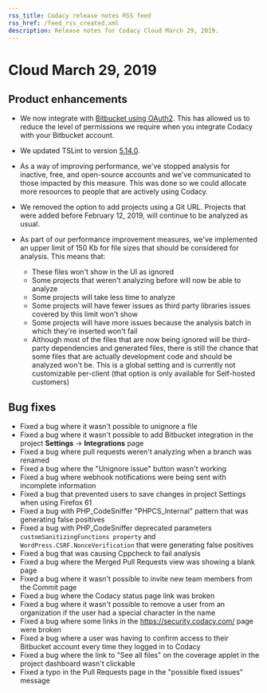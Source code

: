 ```yaml
---
rss_title: Codacy release notes RSS feed
rss_href: /feed_rss_created.xml
description: Release notes for Codacy Cloud March 29, 2019.
---
```


# Cloud March 29, 2019

## Product enhancements

-   We now integrate with [Bitbucket using OAuth2](../../organizations/what-are-synced-organizations.md). This has allowed us to reduce the level of permissions we require when you integrate Codacy with your Bitbucket account.

-   We updated TSLint to version [5.14.0](https://www.npmjs.com/package/tslint/v/5.14.0).

-   As a way of improving performance, we've stopped analysis for inactive, free, and open-source accounts and we've communicated to those impacted by this measure. This was done so we could allocate more resources to people that are actively using Codacy.

-   We removed the option to add projects using a Git URL. Projects that were added before February 12, 2019, will continue to be analyzed as usual.

-   As part of our performance improvement measures, we've implemented an upper limit of 150 Kb for file sizes that should be considered for analysis. This means that:

    -   These files won't show in the UI as ignored
    -   Some projects that weren't analyzing before will now be able to analyze
    -   Some projects will take less time to analyze
    -   Some projects will have fewer issues as third party libraries issues covered by this limit won't show
    -   Some projects will have more issues because the analysis batch in which they're inserted won't fail
    -   Although most of the files that are now being ignored will be third-party dependencies and generated files, there is still the chance that some files that are actually development code and should be analyzed won't be. This is a global setting and is currently not customizable per-client (that option is only available for Self-hosted customers)

## Bug fixes

-   Fixed a bug where it wasn't possible to <span class="skip-vale">unignore</span> a file
-   Fixed a bug where it wasn't possible to add Bitbucket integration in the project **Settings** -> **Integrations** page
-   Fixed a bug where pull requests weren't analyzing when a branch was renamed 
-   Fixed a bug where the "<span class="skip-vale">Unignore</span> issue" button wasn't working
-   Fixed a bug where webhook notifications were being sent with incomplete information
-   Fixed a bug that prevented users to save changes in project Settings when using Firefox 61
-   Fixed a bug with PHP_CodeSniffer "PHPCS_Internal" pattern that was generating false positives
-   Fixed a bug with PHP_CodeSniffer deprecated parameters `customSanitizingFunctions property` and `WordPress.CSRF.NonceVerification` that were generating false positives
-   Fixed a bug that was causing Cppcheck to fail analysis
-   Fixed a bug where the Merged Pull Requests view was showing a blank page
-   Fixed a bug where it wasn't possible to invite new team members from the Commit page
-   Fixed a bug where the Codacy status page link was broken
-   Fixed a bug where it wasn't possible to remove a user from an organization if the user had a special character in the name
-   Fixed a bug where some links in the <https://security.codacy.com/> page were broken
-   Fixed a bug where a user was having to confirm access to their Bitbucket account every time they logged in to Codacy
-   Fixed a bug where the link to "See all files" on the coverage applet in the project dashboard wasn't clickable
-   Fixed a typo in the Pull Requests page in the "possible fixed issues" message
